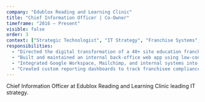 ```yaml
---
company: "Edublox Reading and Learning Clinic"
title: "Chief Information Officer | Co-Owner"
timeframe: "2016 – Present"
visible: false
order: 3
context: ["Strategic Technologist", "IT Strategy", "Franchise Systems", "Integration"]
responsibilities:
  - "Directed the digital transformation of a 40+ site education franchise, overseeing rollout of systems for scheduling, financial planning, and CRM."
  - "Built and maintained an internal back-office web app using low-code tools to manage lesson plans, customer accounts, and monthly invoicing."
  - "Integrated Google Workspace, Mailchimp, and internal systems into a single operational workflow, reducing admin overhead and error rate across franchises."
  - "Created custom reporting dashboards to track franchisee compliance, learner progress, and financial performance by branch."
---
```


Chief Information Officer at Edublox Reading and Learning Clinic leading IT strategy.
